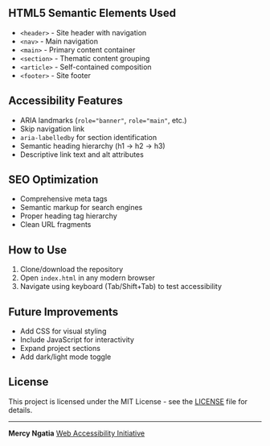 
## HTML5 Semantic Elements Used

- `<header>` - Site header with navigation
- `<nav>` - Main navigation
- `<main>` - Primary content container
- `<section>` - Thematic content grouping
- `<article>` - Self-contained composition
- `<footer>` - Site footer

## Accessibility Features

- ARIA landmarks (`role="banner"`, `role="main"`, etc.)
- Skip navigation link
- `aria-labelledby` for section identification
- Semantic heading hierarchy (h1 → h2 → h3)
- Descriptive link text and alt attributes

## SEO Optimization

- Comprehensive meta tags
- Semantic markup for search engines
- Proper heading tag hierarchy
- Clean URL fragments

## How to Use

1. Clone/download the repository
2. Open `index.html` in any modern browser
3. Navigate using keyboard (Tab/Shift+Tab) to test accessibility

## Future Improvements

- Add CSS for visual styling
- Include JavaScript for interactivity
- Expand project sections
- Add dark/light mode toggle

## License

This project is licensed under the MIT License - see the [LICENSE](LICENSE) file for details.

---
**Mercy Ngatia** 
[Web Accessibility Initiative](https://www.w3.org/WAI/)
